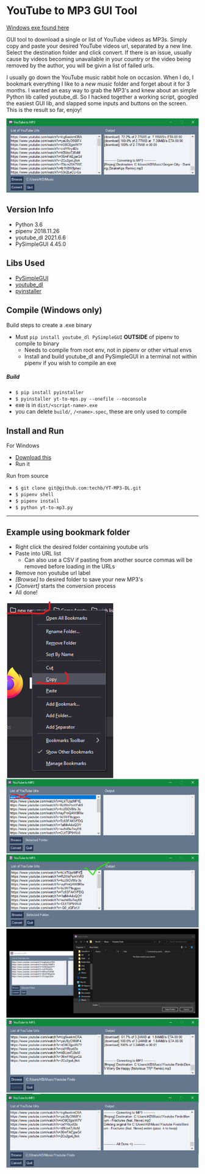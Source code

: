 # YouTube to MP3 GUI Tool
[Windows exe found here](https://github.com/techb/YT-MP3-DL/blob/master/dist/yt-to-mp3.exe)

GUI tool to download a single or list of YouTube videos as MP3s. Simply copy and paste your desired YouTube videos url, separated by a new line. Select the destination folder and click convert. If there is an issue, usually cause by videos becoming unavailable in your country or the video being removed by the author, you will be givin a list of failed urls.

I usually go down the YouTube music rabbit hole on occasion. When I do, I bookmark everything I like to a _new music_ folder and forget about it for 3 months. I wanted an easy way to grab the MP3's and knew about an simple Python lib called youtube_dl. So I hacked together a working script, googled the easiest GUI lib, and slapped some inputs and buttons on the screen. This is the result so far, enjoy!

![App Screenshot](img/screenshot.png)


## Version Info
- Python 3.6
- pipenv 2018.11.26
- youtube_dl 2021.6.6
- PySimpleGUI 4.45.0


## Libs Used
- [PySimpleGUI](https://github.com/PySimpleGUI/PySimpleGUI)
- [youtube_dl](https://github.com/ytdl-org/youtube-dl)
- [pyinstaller](https://github.com/pyinstaller/pyinstaller)


## Compile (Windows only)
Build steps to create a .exe binary

- Must `pip install youtube_dl PySimpleGUI` **OUTSIDE** of pipenv to compile to binary
    - Needs to compile from root env, not in pipenv or other virtual envs
    - Install and build youtube_dl and PySimpleGUI in a terminal not within pipenv if you wish to compile an exe

##### Build
- `$ pip install pyinstaller`
- `$ pyinstaller yt-to-mps.py --onefile --noconsole`
- exe is in `dist/<script-name>.exe`
- you can delete `build/`, `/<name>.spec`, these are only used to compile

## Install and Run
For Windows
- [Download this](https://github.com/techb/YT-MP3-DL/blob/master/dist/yt-to-mp3.exe)
- Run it

Run from source
- `$ git clone git@github.com:techb/YT-MP3-DL.git`
- `$ pipenv shell`
- `$ pipenv install`
- `$ python yt-to-mp3.py`


---


## Example using bookmark folder
- Right click the desired folder containing youtube urls
- Paste into URL list
    - Can also use a CSV if pasting from another source
    commas will be removed before loading in the URLs
- Remove non youtube url label
- _[Browse]_ to desired folder to save your new MP3's
- _[Convert]_ starts the conversion process
- All done!

![Copy Bookmark Folder](img/copy-bookmark.png)
![Remove Header Label in List](img/copy-bookmark2.png)
![Correct list](img/copy-bookmark3.png)
![Browse to folder](img/browse.png)
![Convert](img/usage.png)
![All finished](img/finished.png)

